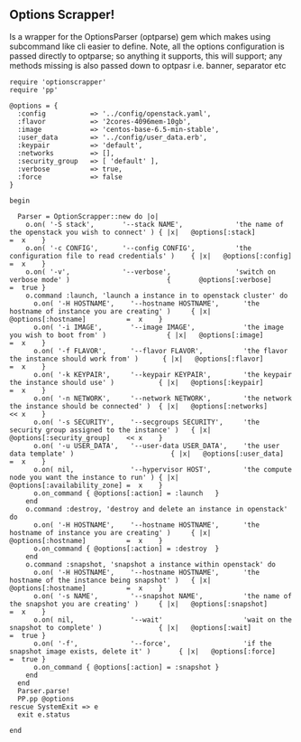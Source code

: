 Options Scrapper!
----------------

Is a wrapper for the OptionsParser (optparse) gem which makes using subcommand like cli easier to define. Note, all the options configuration is passed directly to optparse; so anything it supports, this will support; any methods missing is also passed down to optpasr i.e. banner, separator etc
    
    require 'optionscrapper'
    require 'pp'
    
    @options = {
      :config           => '../config/openstack.yaml',
      :flavor           => '2cores-4096mem-10gb',
      :image            => 'centos-base-6.5-min-stable',
      :user_data        => '../config/user_data.erb',
      :keypair          => 'default',
      :networks         => [],
      :security_group   => [ 'default' ],
      :verbose          => true,
      :force            => false
    }
    
    begin
    
      Parser = OptionScrapper::new do |o|
        o.on( '-S stack',       '--stack NAME',             'the name of the openstack you wish to connect' ) { |x|   @options[:stack]             =  x    }
        o.on( '-c CONFIG',      '--config CONFIG',          'the configuration file to read credentials' )    { |x|   @options[:config]            =  x    }
        o.on( '-v',             '--verbose',                'switch on verbose mode' )                        {       @options[:verbose]           =  true }
        o.command :launch, 'launch a instance in to openstack cluster' do 
          o.on( '-H HOSTNAME',    '--hostname HOSTNAME',      'the hostname of instance you are creating' )     { |x|   @options[:hostname]          =  x    }
          o.on( '-i IMAGE',       '--image IMAGE',            'the image you wish to boot from' )               { |x|   @options[:image]             =  x    }
          o.on( '-f FLAVOR',      '--flavor FLAVOR',          'the flavor the instance should work from' )      { |x|   @options[:flavor]            =  x    }
          o.on( '-k KEYPAIR',     '--keypair KEYPAIR',        'the keypair the instance should use' )           { |x|   @options[:keypair]           =  x    }
          o.on( '-n NETWORK',     '--network NETWORK',        'the network the instance should be connected' )  { |x|   @options[:networks]          << x    }
          o.on( '-s SECURITY',    '--secgroups SECURITY',     'the security group assigned to the instance' )   { |x|   @options[:security_group]    << x    } 
          o.on( '-u USER_DATA',   '--user-data USER_DATA',    'the user data template' )                        { |x|   @options[:user_data]         =  x    }
          o.on( nil,              '--hypervisor HOST',        'the compute node you want the instance to run' ) { |x|   @options[:availability_zone] =  x    }
          o.on_command { @options[:action] = :launch   }
        end
        o.command :destroy, 'destroy and delete an instance in openstack' do 
          o.on( '-H HOSTNAME',    '--hostname HOSTNAME',      'the hostname of instance you are creating' )     { |x|   @options[:hostname]          =  x    }
          o.on_command { @options[:action] = :destroy  }
        end
        o.command :snapshot, 'snapshot a instance within openstack' do 
          o.on( '-H HOSTNAME',    '--hostname HOSTNAME',      'the hostname of the instance being snapshot' )   { |x|   @options[:hostname]          =  x    }
          o.on( '-s NAME',        '--snapshot NAME',          'the name of the snapshot you are creating' )     { |x|   @options[:snapshot]          =  x    }
          o.on( nil,              '--wait'                    'wait on the snapshot to complete' )              { |x|   @options[:wait]              =  true }
          o.on( '-f',             '--force',                  'if the snapshot image exists, delete it' )       { |x|   @options[:force]             =  true }
          o.on_command { @options[:action] = :snapshot }
        end  
      end
      Parser.parse!
      PP.pp @options
    rescue SystemExit => e 
      exit e.status

    end
    
